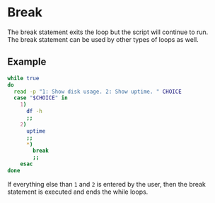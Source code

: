 # Break

The break statement exits the loop but the script will continue to run.<br>
The break statement can be used by other types of loops as well.

## Example

```sh
while true
do
  read -p "1: Show disk usage. 2: Show uptime. " CHOICE
  case "$CHOICE" in
    1)
      df -h
      ;;
    2)
      uptime
      ;;
	  *)
	    break
	    ;;
	esac
done
```

If everything else than `1` and `2` is entered by the user, then the break statement is executed and ends the while loops.
